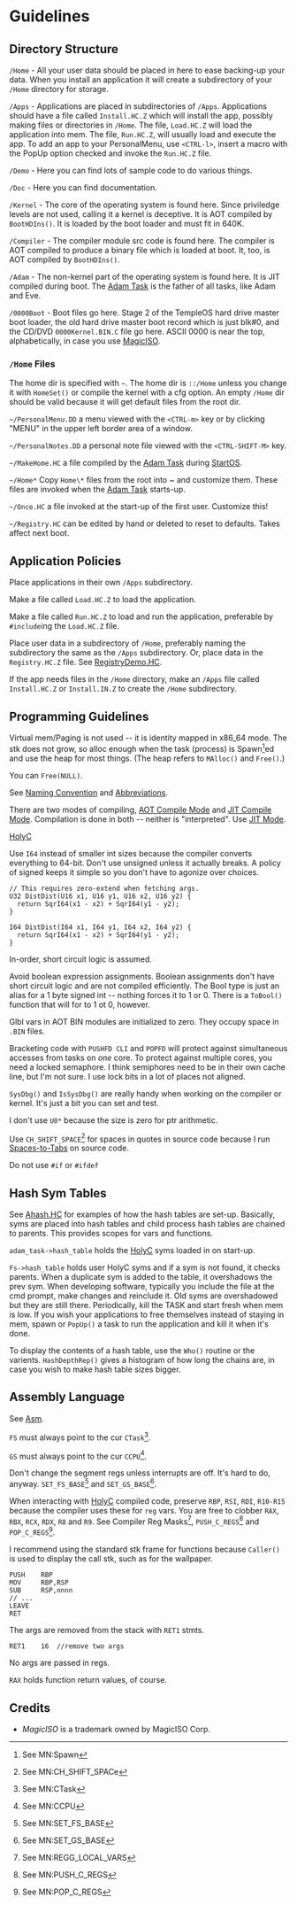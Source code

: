 # Guidelines
## Directory Structure

`/Home` - All your user data should be placed in here to ease backing-up your data. When you install an application it will create a subdirectory of your `/Home` directory for storage.

`/Apps` - Applications are placed in subdirectories of `/Apps`. Applications should have a file called `Install.HC.Z` which will install the app, possibly making files or directories in `/Home`. The file, `Load.HC.Z` will load the application into mem. The file, `Run.HC.Z`, will usually load and execute the app. To add an app to your PersonalMenu, use `<CTRL-l>`, insert a macro with the PopUp option checked and invoke the `Run.HC.Z` file.

`/Demo` - Here you can find lots of sample code to do various things.

`/Doc` - Here you can find documentation.

`/Kernel` - The core of the operating system is found here. Since priviledge levels are not used, calling it a kernel is deceptive. It is AOT compiled by `BootHDIns()`. It is loaded by the boot loader and must fit in 640K.

`/Compiler` - The compiler module src code is found here. The compiler is AOT compiled to produce a binary file which is loaded at boot. It, too, is AOT compiled by `BootHDIns()`.

`/Adam` - The non-kernel part of the operating system is found here. It is JIT compiled during boot. The [Adam Task](./Glossary.md) is the father of all tasks, like Adam and Eve.

`/0000Boot` - Boot files go here. Stage 2 of the TempleOS hard drive master boot loader, the old hard drive master boot record which is just blk#0, and the CD/DVD `0000Kernel.BIN.C` file go here. ASCII 0000 is near the top, alphabetically, in case you use [MagicISO](http://www.magiciso.com).

### `/Home` Files

The home dir is specified with `~`. The home dir is `::/Home` unless you change it with `HomeSet()` or compile the kernel with a cfg option. An empty `/Home` dir should be valid because it will get default files from the root dir. 

`~/PersonalMenu.DD` a menu viewed with the `<CTRL-m>` key or by clicking "MENU" in the upper left border area of a window.

`~/PersonalNotes.DD` a personal note file viewed with the `<CTRL-SHIFT-M>` key.

`~/MakeHome.HC` a file compiled by the [Adam Task](./Glossary.md) during [StartOS](https://github.com/cia-foundation/TempleOS/blob/c26482bb6ad3f80106d28504ec5db3c6a360732c/StartOS.HC).

`~/Home*` Copy `Home\*` files from the root into ~ and customize them. These files are invoked when the [Adam Task](./Glossary.md) starts-up.

`~/Once.HC` a file invoked at the start-up of the first user. Customize this!

`~/Registry.HC` can be edited by hand or deleted to reset to defaults. Takes affect next boot.



## Application Policies

Place applications in their own `/Apps` subdirectory.

Make a file called `Load.HC.Z` to load the application.

Make a file called `Run.HC.Z` to load and run the application, preferable by `#include`ing the `Load.HC.Z` file.

Place user data in a subdirectory of `/Home`, preferably naming the subdirectory the same as the `/Apps` subdirectory. Or, place data in the `Registry.HC.Z` file. See [RegistryDemo.HC](https://github.com/cia-foundation/TempleOS/blob/c26482bb6ad3f80106d28504ec5db3c6a360732c/Demo/RegistryDemo.HC).

If the app needs files in the `/Home` directory, make an `/Apps` file called `Install.HC.Z` or `Install.IN.Z` to create the `/Home` subdirectory.
 
## Programming Guidelines

Virtual mem/Paging is not used -- it is identity mapped in x86_64 mode. The stk does not grow, so alloc enough when the task (process) is Spawn[^1]ed and use the heap for most things. (The heap refers to `MAlloc()` and `Free()`.)

You can `Free(NULL)`.

See [Naming Convention](./Glossary.md) and [Abbreviations](./Glossary.md).

There are two modes of compiling, [AOT Compile Mode](./Glossary.md) and [JIT Compile Mode](./Glossary.md). Compilation is done in both -- neither is "interpreted". Use [JIT Mode](./Glossary.md).

[HolyC](./HolyC.md)

Use `I64` instead of smaller int sizes because the compiler converts everything to 64-bit. Don't use unsigned unless it actually breaks. A policy of signed keeps it simple so you don't have to agonize over choices.

```holyc
// This requires zero-extend when fetching args.
U32 DistDist(U16 x1, U16 y1, U16 x2, U16 y2) {
  return SqrI64(x1 - x2) + SqrI64(y1 - y2);
}

I64 DistDist(I64 x1, I64 y1, I64 x2, I64 y2) {
  return SqrI64(x1 - x2) + SqrI64(y1 - y2);
}
```
In-order, short circuit logic is assumed.

Avoid boolean expression assignments. Boolean assignments don't have short circuit logic and are not compiled efficiently. The Bool type is just an alias for a 1 byte signed int -- nothing forces it to 1 or 0. There is a `ToBool()` function that will for to 1 ot 0, however.

Glbl vars in AOT BIN modules are initialized to zero. They occupy space in `.BIN` files.

Bracketing code with `PUSHFD CLI` and `POPFD` will protect against simultaneous accesses from tasks on *one* core. To protect against multiple cores, you need a locked semaphore. I think semiphores need to be in their own cache line, but I'm not sure. I use lock bits in a lot of places not aligned.

`SysDbg()` and `IsSysDbg()` are really handy when working on the compiler or kernel. It's just a bit you can set and test.

I don't use `U0*` because the size is zero for ptr arithmetic.

Use `CH_SHIFT_SPACE`[^2] for spaces in quotes in source code because I run [Spaces-to-Tabs](https://github.com/cia-foundation/TempleOS/blob/c26482bb6ad3f80106d28504ec5db3c6a360732c/Adam/Opt/Utils/StrUtils.HC) on source code.

Do not use `#if` or `#ifdef`

## Hash Sym Tables

See [Ahash.HC](https://github.com/cia-foundation/TempleOS/blob/c26482bb6ad3f80106d28504ec5db3c6a360732c/Adam/AHash.HC) for examples of how the hash tables are set-up. Basically, syms are placed into hash tables and child process hash tables are chained to parents. This provides scopes for vars and functions.

`adam_task->hash_table` holds the [HolyC](./HolyC.md) syms loaded in on start-up.

`Fs->hash_table` holds user HolyC syms and if a sym is not found, it checks parents. When a duplicate sym is added to the table, it overshadows the prev sym. When developing software, typically you include the file at the cmd prompt, make changes and reinclude it. Old syms are overshadowed but they are still there. Periodically, kill the TASK and start fresh when mem is low. If you wish your applications to free themselves instead of staying in mem, spawn or `PopUp()` a task to run the application and kill it when it's done.

To display the contents of a hash table, use the `Who()` routine or the varients. `HashDepthRep()` gives a histogram of how long the chains are, in case you wish to make hash table sizes bigger.

## Assembly Language

See [Asm](./Asm.md).

`FS` must always point to the cur `CTask`[^3].

`GS` must always point to the cur `CCPU`[^4].

Don't change the segment regs unless interrupts are off. It's hard to do, anyway. `SET_FS_BASE`[^5] and `SET_GS_BASE`[^6].

When interacting with [HolyC](./HolyC.md) compiled code, preserve `RBP`, `RSI`, `RDI`, `R10-R15` because the compiler uses these for `reg` vars. You are free to clobber `RAX`, `RBX`, `RCX`, `RDX`, `R8` and `R9`. See Compiler Reg Masks[^7], `PUSH_C_REGS`[^8] and `POP_C_REGS`[^9].

I recommend using the standard stk frame for functions because `Caller()` is used to display the call stk, such as for the wallpaper.
```holyc
PUSH    RBP
MOV     RBP,RSP
SUB     RSP,nnnn
// ...
LEAVE
RET
```

The args are removed from the stack with `RET1` stmts.
```holyc
RET1	16	//remove two args
```
No args are passed in regs.

`RAX` holds function return values, of course.

## Credits
  - _MagicISO_ is a trademark owned by MagicISO Corp.

[^1]: See MN:Spawn

[^2]: See MN:CH_SHIFT_SPACe

[^3]: See MN:CTask

[^4]: See MN:CCPU

[^5]: See MN:SET_FS_BASE

[^6]: See MN:SET_GS_BASE

[^7]: See MN:REGG_LOCAL_VARS

[^8]: See MN:PUSH_C_REGS

[^9]: See MN:POP_C_REGS
